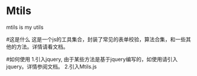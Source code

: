 # Mtils
mtils is my utils

#这是什么
这是一个js的工具集合，封装了常见的表单校验，算法合集，和一些其他的方法。详情请看文档。


#如何使用
1.引入jquery, 由于某些方法是基于jquery编写的，如使用请引入jquery。详情参阅文档。
2.引入Mtils.js
